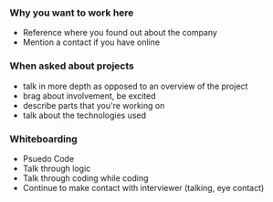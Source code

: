 ### Why you want to work here
- Reference where you found out about the company
- Mention a contact if you have online


### When asked about projects
- talk in more depth as opposed to an overview of the project
- brag about involvement, be excited
- describe parts that you're working on
- talk about the technologies used


### Whiteboarding

- Psuedo Code
- Talk through logic
- Talk through coding while coding
- Continue to make contact with interviewer (talking, eye contact)
